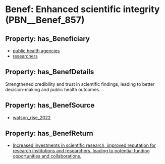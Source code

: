 # Benef: __Enhanced scientific integrity__ (PBN__Benef_857)

## Property: has_Beneficiary

* [public health agencies](../Stakeholder/PBN__Stakeholder_222)
* [researchers](../Stakeholder/PBN__Stakeholder_2)

## Property: has_BenefDetails

Strengthened credibility and trust in scientific findings, leading to better decision-making and public health outcomes.

## Property: has_BenefSource

* [watson_rise_2022](../Article/PBN__Article_173)

## Property: has_BenefReturn

* [Increased investments in scientific research, improved reputation for research institutions and researchers, leading to potential funding opportunities and collaborations.](../BenefReturn/PBN__BenefReturn_934)

